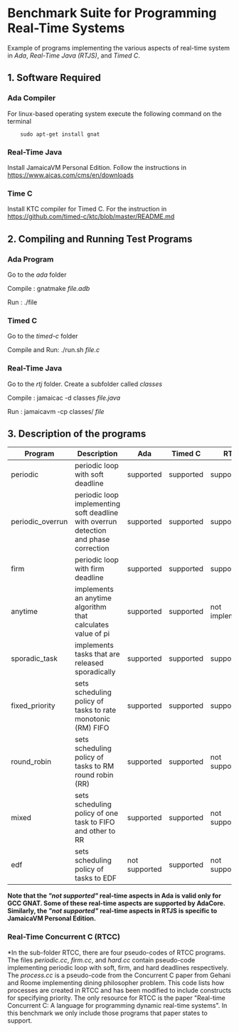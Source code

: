 # Benchmark Suite for Programming Real-Time Systems

Example of programs implementing the various aspects of real-time system in _Ada_, _Real-Time Java (RTJS)_, and _Timed C_.

## 1. Software Required

### Ada Compiler
For linux-based operating system execute the following command on the terminal
        
        sudo apt-get install gnat
### Real-Time Java
Install JamaicaVM Personal Edition. Follow the instructions in https://www.aicas.com/cms/en/downloads

### Time C
Install KTC compiler for Timed C. For the instruction in https://github.com/timed-c/ktc/blob/master/README.md

## 2.  Compiling and Running Test Programs
### Ada Program
Go to the _ada_ folder

Compile : gnatmake _file.adb_

Run : ./file
### Timed C
Go to the _timed-c_ folder

Compile and Run: ./run.sh _file.c_

### Real-Time Java
Go to the _rtj_ folder. Create a subfolder called  _classes_ 

Compile : jamaicac -d classes _file.java_

Run : jamaicavm -cp classes/ _file_


## 3. Description of the programs
| Program        | Description                 | Ada  | Timed C  |RTJS   |RTCC  |
| ------------- |-----------------------------  | -----|-----| -----| -----|
|periodic       |periodic loop with soft deadline| supported| supported| supported|  supported|
|periodic_overrun|periodic loop implementing soft deadline  with overrun detection and phase correction| supported | supported | supported| supported|
|firm            |periodic loop with firm deadline| supported| supported| supported| supported|
|anytime   |implements an anytime algorithm that calculates value of pi| supported| supported| not implemented| supported|
|sporadic_task|implements tasks that are released sporadically | supported | supported | supported| not implemented|
|fixed_priority          |sets scheduling policy of tasks to rate monotonic (RM) FIFO| supported| supported| supported| not implemented|
|round_robin        |sets scheduling policy of tasks to RM round robin (RR) | supported| supported| not supported|  not implemented|
|mixed         |sets scheduling policy of one task to  FIFO and other to RR| supported| supported| not supported| not implemented|
|edf          |sets scheduling policy of tasks to EDF| not supported| supported|  not supported| not supported|


**Note that the _"not supported"_ real-time aspects in Ada is valid only for GCC GNAT. Some of these real-time aspects are supported by AdaCore. Similarly, the _"not supported"_ real-time aspects in RTJS is specific to JamaicaVM Personal Edition.**

### Real-Time Concurrent C (RTCC)
*In the sub-folder RTCC, there are four pseudo-codes of RTCC programs. The files _periodic.cc_, _firm.cc_, and _hard.cc_ contain pseudo-code implementing periodic loop with soft, firm, and hard deadlines respectively. The _process.cc_ is a  pseudo-code from the Concurrent C paper from Gehani and Roome implementing dining philosopher problem. This code lists how processes are created in RTCC and has been modified to include constructs for specifying priority. The only resource for RTCC is the paper "Real-time Concurrent C: A language for programming dynamic real-time systems". In this benchmark we only include those programs that paper states to support.
